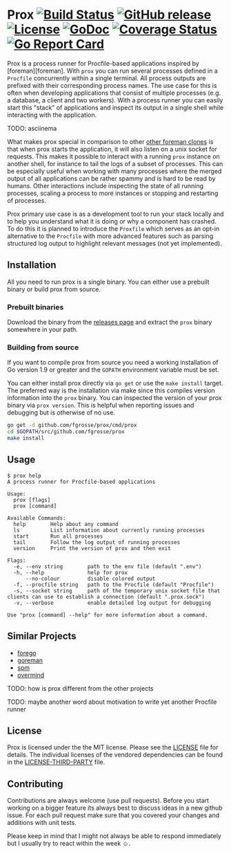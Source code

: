 # Prox [![Build Status](https://travis-ci.org/fgrosse/prox.png)](https://travis-ci.org/fgrosse/prox) [![GitHub release](https://img.shields.io/badge/version-0.5-blue.svg?style=flat)](https://github.com/fgrosse/prox/releases)  [![License](https://img.shields.io/badge/license-MIT-4183c4.svg)](https://github.com/fgrosse/prox/blob/master/LICENSE) [![GoDoc](https://godoc.org/github.com/fgrosse/prox?status.svg)](https://godoc.org/github.com/fgrosse/prox) [![Coverage Status](https://coveralls.io/repos/github/fgrosse/prox/badge.svg?branch=master)](https://coveralls.io/github/fgrosse/prox?branch=master) [![Go Report Card](https://goreportcard.com/badge/github.com/fgrosse/prox)](https://goreportcard.com/report/github.com/fgrosse/prox)

Prox is a process runner for Procfile-based applications inspired by [foreman][foreman].
With `prox` you can run several processes defined in a `Procfile` concurrently
within a single terminal. All process outputs are prefixed with their corresponding
process names. The use case for this is often when developing applications that
consist of multiple processes (e.g. a database, a client and two workers). With
a process runner you can easily start this "stack" of applications and inspect its
output in a single shell while interacting with the application. 

TODO: asciinema

What makes prox special in comparison to other [other foreman clones](#similar-projects)
is that when prox starts the application, it will also listen on a unix socket for
requests. This makes it possible to interact with a running `prox` instance on
another shell, for instance to tail the logs of a subset of processes. This can
be especially useful when working with many processes where the merged output of
all applications can be rather spammy and is hard to be read by humans. Other
interactions include inspecting the state of all running processes, scaling a
process to more instances or stopping and restarting of processes.

Prox primary use case is as a development tool to run your stack locally and to
help you understand what it is doing or why a component has crashed. To do this
it is planned to introduce the `Proxfile` which serves as an opt-in alternative
to the `Procfile` with more advanced features such as parsing structured log output
to highlight relevant messages (not yet implemented).

## Installation

All you need to run prox is a single binary. You can either use a prebuilt
binary or build prox from source.

### Prebuilt binaries

Download the binary from the [releases page][releases] and extract the `prox` binary
somewhere in your path.

### Building from source

If you want to compile prox from source you need a working installation of Go
version 1.9 or greater and the `GOPATH` environment variable must be set.

You can either install prox directly via `go get` or use the `make install` target.
The preferred way is the installation via make since this compiles version information
into the `prox` binary. You can inspected the version of your prox binary via
`prox version`. This is helpful when reporting issues and debugging but is
otherwise of no use.

```bash
go get -d github.com/fgrosse/prox/cmd/prox
cd $GOPATH/src/github.com/fgrosse/prox
make install
```

## Usage

```
$ prox help
A process runner for Procfile-based applications

Usage:
  prox [flags]
  prox [command]

Available Commands:
  help        Help about any command
  ls          List information about currently running processes
  start       Run all processes
  tail        Follow the log output of running processes
  version     Print the version of prox and then exit

Flags:
  -e, --env string        path to the env file (default ".env")
  -h, --help              help for prox
      --no-colour         disable colored output
  -f, --procfile string   path to the Procfile (default "Procfile")
  -s, --socket string     path of the temporary unix socket file that clients can use to establish a connection (default ".prox.sock")
  -v, --verbose           enable detailed log output for debugging

Use "prox [command] --help" for more information about a command.
```

## Similar Projects

- [forego][forego]
- [goreman][goreman]
- [spm][spm]
- [overmind][overmind]

TODO: how is prox different from the other projects

TODO: maybe another word about motivation to write yet another Procfile runner

## License

Prox is licensed under the the MIT license. Please see the [LICENSE](LICENSE)
file for details. The individual licenses of the vendored dependencies can be
found in the [LICENSE-THIRD-PARTY](LICENSE-THIRD-PARTY) file.

## Contributing

Contributions are always welcome (use pull requests). Before you start working on
a bigger feature its always best to discuss ideas in a new github issue. For each
pull request make sure that you covered your changes and additions with unit tests.

Please keep in mind that I might not always be able to respond immediately but I
usually try to react within the week ☺.

[forego]: https://github.com/ddollar/forego
[goreman]: https://github.com/mattn/goreman
[spm]: https://github.com/bytegust/spm
[overmind]: https://github.com/DarthSim/overmind
[releases]: https://github.com/fgrosse/prox/releases
